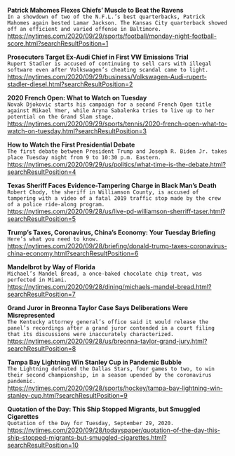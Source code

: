 **Patrick Mahomes Flexes Chiefs’ Muscle to Beat the Ravens**\
`In a showdown of two of the N.F.L.’s best quarterbacks, Patrick Mahomes again bested Lamar Jackson. The Kansas City quarterback showed off an efficient and varied offense in Baltimore.`\
https://nytimes.com/2020/09/29/sports/football/monday-night-football-score.html?searchResultPosition=1

**Prosecutors Target Ex-Audi Chief in First VW Emissions Trial**\
`Rupert Stadler is accused of continuing to sell cars with illegal software even after Volkswagen’s cheating scandal came to light.`\
https://nytimes.com/2020/09/29/business/Volkswagen-Audi-rupert-stadler-diesel.html?searchResultPosition=2

**2020 French Open: What to Watch on Tuesday**\
`Novak Djokovic starts his campaign for a second French Open title against Mikael Ymer, while Aryna Sabalenka tries to live up to her potential on the Grand Slam stage.`\
https://nytimes.com/2020/09/29/sports/tennis/2020-french-open-what-to-watch-on-tuesday.html?searchResultPosition=3

**How to Watch the First Presidential Debate**\
`The first debate between President Trump and Joseph R. Biden Jr. takes place Tuesday night from 9 to 10:30 p.m. Eastern.`\
https://nytimes.com/2020/09/29/us/politics/what-time-is-the-debate.html?searchResultPosition=4

**Texas Sheriff Faces Evidence-Tampering Charge in Black Man’s Death**\
`Robert Chody, the sheriff in Williamson County, is accused of tampering with a video of a fatal 2019 traffic stop made by the crew of a police ride-along program.`\
https://nytimes.com/2020/09/28/us/live-pd-williamson-sherriff-taser.html?searchResultPosition=5

**Trump’s Taxes, Coronavirus, China’s Economy: Your Tuesday Briefing**\
`Here’s what you need to know.`\
https://nytimes.com/2020/09/28/briefing/donald-trump-taxes-coronavirus-china-economy.html?searchResultPosition=6

**Mandelbrot by Way of Florida**\
`Michael’s Mandel Bread, a once-baked chocolate chip treat, was perfected in Miami.`\
https://nytimes.com/2020/09/28/dining/michaels-mandel-bread.html?searchResultPosition=7

**Grand Juror in Breonna Taylor Case Says Deliberations Were Misrepresented**\
`The Kentucky attorney general’s office said it would release the panel’s recordings after a grand juror contended in a court filing that its discussions were inaccurately characterized.`\
https://nytimes.com/2020/09/28/us/breonna-taylor-grand-jury.html?searchResultPosition=8

**Tampa Bay Lightning Win Stanley Cup in Pandemic Bubble**\
`The Lightning defeated the Dallas Stars, four games to two, to win their second championship, in a season upended by the coronavirus pandemic.`\
https://nytimes.com/2020/09/28/sports/hockey/tampa-bay-lightning-win-stanley-cup.html?searchResultPosition=9

**Quotation of the Day: This Ship Stopped Migrants, but Smuggled Cigarettes**\
`Quotation of the Day for Tuesday, September 29, 2020.`\
https://nytimes.com/2020/09/28/todayspaper/quotation-of-the-day-this-ship-stopped-migrants-but-smuggled-cigarettes.html?searchResultPosition=10


